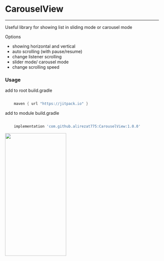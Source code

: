 # CarouselView

--------------------------------------------------------------------
Useful library for showing list in sliding mode or carousel mode

Options
- showing horizontal and vertical
- auto scrolling (with pause/resume)
- change listener scrolling
- slider mode/ carousel mode
- change scrolling speed


### Usage

add to root build.gradle
```groovy

    maven { url "https://jitpack.io" }

```

add to module build.gradle
```groovy

    implementation 'com.github.alirezat775:CarouselView:1.0.0'

```

<img src="https://raw.githubusercontent.com/alirezat775/CarouselView/master/assets/demo.gif" width="200" height="400" />
